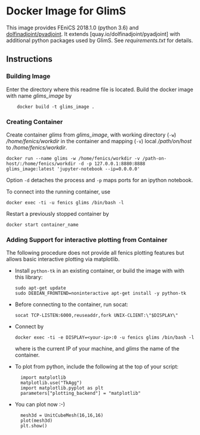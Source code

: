 # Docker Image for GlimS

This image provides FEniCS 2018.1.0 (python 3.6) and
[dolfinadjoint/pyadjoint](http://www.dolfin-adjoint.org/en/latest/download/).
It extends [quay.io/dolfinadjoint/pyadjoint] with additional
python packages used by GlimS.
See *requirements.txt* for details.

## Instructions

### Building Image
Enter the directory where this readme file is located.
Build the docker image with name *glims_image* by

```
    docker build -t glims_image .
```

### Creating Container

Create container *glims* from *glims_image*, with working directory
(`-w`) */home/fenics/workdir* in the container and mapping (`-v`) local
*/path/on/host* to */home/fenics/workdir*.
```
docker run --name glims -w /home/fenics/workdir -v /path-on-host/:/home/fenics/workdir -d -p 127.0.0.1:8880:8888 glims_image:latest 'jupyter-notebook --ip=0.0.0.0'
```
Option `-d` detaches the process and `-p` maps ports for an ipython notebook.

To connect into the running container, use
```
docker exec -ti -u fenics glims /bin/bash -l
```

Restart a previously stopped container by
```
docker start container_name
```

### Adding Support for interactive plotting from Container

The following procedure does not provide all fenics plotting features
but allows basic interactive plotting via matplotlib.

* Install `python-tk` in an existing container, or build the image with
  with this library:

  ```
  sudo apt-get update
  sudo DEBIAN_FRONTEND=noninteractive apt-get install -y python-tk
  ```

* Before connecting to the container, run socat:
  ```
  socat TCP-LISTEN:6000,reuseaddr,fork UNIX-CLIENT:\"$DISPLAY\"
  ```

* Connect by
  ```
  docker exec -ti -e DISPLAY=<your-ip>:0 -u fenics glims /bin/bash -l
  ```
  where *<your-ip>* is the current IP of your machine, and *glims* the
  name of the container.

* To plot from python, include the following at the top of your script:
  ```
    import matplotlib
    matplotlib.use("TkAgg")
    import matplotlib.pyplot as plt
    parameters["plotting_backend"] = "matplotlib"
  ```

* You can plot now :-)
  ```
    mesh3d = UnitCubeMesh(16,16,16)
    plot(mesh3d)
    plt.show()
  ```

